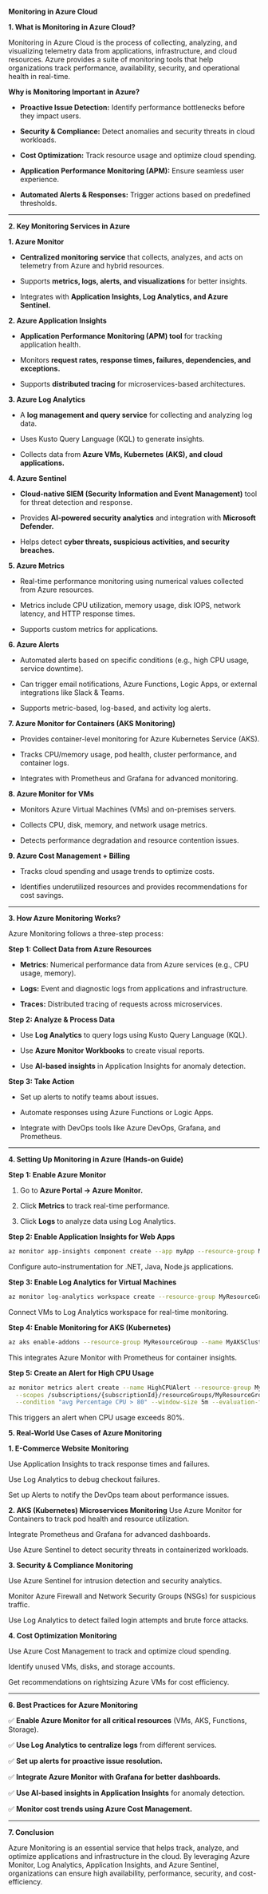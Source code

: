 **Monitoring in Azure Cloud**

**1. What is Monitoring in Azure Cloud?**

Monitoring in Azure Cloud is the process of collecting, analyzing, and visualizing telemetry data from applications, infrastructure, and cloud resources. Azure provides a suite of monitoring tools that help organizations track performance, availability, security, and operational health in real-time.

**Why is Monitoring Important in Azure?**

   - **Proactive Issue Detection:** Identify performance bottlenecks before they impact users.

   - **Security & Compliance:** Detect anomalies and security threats in cloud workloads.

   - **Cost Optimization:** Track resource usage and optimize cloud spending.

   - **Application Performance Monitoring (APM):** Ensure seamless user experience.

   - **Automated Alerts & Responses:** Trigger actions based on predefined thresholds.

---

**2. Key Monitoring Services in Azure**

**1. Azure Monitor**

   - **Centralized monitoring service** that collects, analyzes, and acts on telemetry from Azure and hybrid resources.

   - Supports **metrics, logs, alerts, and visualizations** for better insights.

   - Integrates with **Application Insights, Log Analytics, and Azure Sentinel.**

**2. Azure Application Insights**

   - **Application Performance Monitoring (APM) tool** for tracking application health.

   - Monitors **request rates, response times, failures, dependencies, and exceptions.**

   - Supports **distributed tracing** for microservices-based architectures.

**3. Azure Log Analytics**

   - A **log management and query service** for collecting and analyzing log data.

   - Uses Kusto Query Language (KQL) to generate insights.

   - Collects data from **Azure VMs, Kubernetes (AKS), and cloud applications.**

**4. Azure Sentinel**

   - **Cloud-native SIEM (Security Information and Event Management)** tool for threat detection and response.

   - Provides **AI-powered security analytics** and integration with **Microsoft Defender.**

   - Helps detect **cyber threats, suspicious activities, and security breaches.**

**5. Azure Metrics**

   - Real-time performance monitoring using numerical values collected from Azure resources.

   - Metrics include CPU utilization, memory usage, disk IOPS, network latency, and HTTP response times.

   - Supports custom metrics for applications.

**6. Azure Alerts**

   - Automated alerts based on specific conditions (e.g., high CPU usage, service downtime).

   - Can trigger email notifications, Azure Functions, Logic Apps, or external integrations like Slack & Teams.

   - Supports metric-based, log-based, and activity log alerts.

**7. Azure Monitor for Containers (AKS Monitoring)**

   - Provides container-level monitoring for Azure Kubernetes Service (AKS).

   - Tracks CPU/memory usage, pod health, cluster performance, and container logs.

   - Integrates with Prometheus and Grafana for advanced monitoring.

**8. Azure Monitor for VMs**

   - Monitors Azure Virtual Machines (VMs) and on-premises servers.

   - Collects CPU, disk, memory, and network usage metrics.

   - Detects performance degradation and resource contention issues.

**9. Azure Cost Management + Billing**

   - Tracks cloud spending and usage trends to optimize costs.

   - Identifies underutilized resources and provides recommendations for cost savings.

---

**3. How Azure Monitoring Works?**

Azure Monitoring follows a three-step process:

**Step 1: Collect Data from Azure Resources**

   - **Metrics**: Numerical performance data from Azure services (e.g., CPU usage, memory).

   - **Logs:** Event and diagnostic logs from applications and infrastructure.

   - **Traces:** Distributed tracing of requests across microservices.

**Step 2: Analyze & Process Data**

   - Use **Log Analytics** to query logs using Kusto Query Language (KQL).

   - Use **Azure Monitor Workbooks** to create visual reports.

   - Use **AI-based insights** in Application Insights for anomaly detection.

**Step 3: Take Action**

   - Set up alerts to notify teams about issues.

   - Automate responses using Azure Functions or Logic Apps.

   - Integrate with DevOps tools like Azure DevOps, Grafana, and Prometheus.

---

**4. Setting Up Monitoring in Azure (Hands-on Guide)**

**Step 1: Enable Azure Monitor**

1. Go to **Azure Portal → Azure Monitor.**

2. Click **Metrics** to track real-time performance.

3. Click **Logs** to analyze data using Log Analytics.

**Step 2: Enable Application Insights for Web Apps**

```bash
az monitor app-insights component create --app myApp --resource-group MyResourceGroup --location eastus
```

Configure auto-instrumentation for .NET, Java, Node.js applications.

**Step 3: Enable Log Analytics for Virtual Machines**

```bash
az monitor log-analytics workspace create --resource-group MyResourceGroup --workspace-name MyLogAnalytics
```

Connect VMs to Log Analytics workspace for real-time monitoring.

**Step 4: Enable Monitoring for AKS (Kubernetes)**

```bash
az aks enable-addons --resource-group MyResourceGroup --name MyAKSCluster --addons monitoring
```

This integrates Azure Monitor with Prometheus for container insights.

**Step 5: Create an Alert for High CPU Usage**

```bash
az monitor metrics alert create --name HighCPUAlert --resource-group MyResourceGroup \
  --scopes /subscriptions/{subscriptionId}/resourceGroups/MyResourceGroup/providers/Microsoft.Compute/virtualMachines/MyVM \
  --condition "avg Percentage CPU > 80" --window-size 5m --evaluation-frequency 1m --action-groups MyActionGroup
```

This triggers an alert when CPU usage exceeds 80%.

**5. Real-World Use Cases of Azure Monitoring**

**1. E-Commerce Website Monitoring**

Use Application Insights to track response times and failures.

Use Log Analytics to debug checkout failures.

Set up Alerts to notify the DevOps team about performance issues.

**2. AKS (Kubernetes) Microservices Monitoring**
Use Azure Monitor for Containers to track pod health and resource utilization.

Integrate Prometheus and Grafana for advanced dashboards.

Use Azure Sentinel to detect security threats in containerized workloads.

**3. Security & Compliance Monitoring**

Use Azure Sentinel for intrusion detection and security analytics.

Monitor Azure Firewall and Network Security Groups (NSGs) for suspicious traffic.

Use Log Analytics to detect failed login attempts and brute force attacks.

**4. Cost Optimization Monitoring**

Use Azure Cost Management to track and optimize cloud spending.

Identify unused VMs, disks, and storage accounts.

Get recommendations on rightsizing Azure VMs for cost efficiency.

---

**6. Best Practices for Azure Monitoring**

✅ **Enable Azure Monitor for all critical resources** (VMs, AKS, Functions, Storage).

✅ **Use Log Analytics to centralize logs** from different services.

✅ **Set up alerts for proactive issue resolution.**

✅ **Integrate Azure Monitor with Grafana for better dashboards.**

✅ **Use AI-based insights in Application Insights** for anomaly detection.

✅ **Monitor cost trends using Azure Cost Management.**

---

**7. Conclusion**

Azure Monitoring is an essential service that helps track, analyze, and optimize applications and infrastructure in the cloud. By leveraging Azure Monitor, Log Analytics, Application Insights, and Azure Sentinel, organizations can ensure high availability, performance, security, and cost-efficiency.
